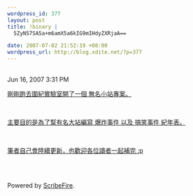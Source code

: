 ```yaml
--- 
wordpress_id: 377
layout: post
title: !binary |
  5ZyN57SA5a+m6amX5a6kIG9mIHdyZXRjaA==

date: 2007-07-02 21:52:19 +08:00
wordpress_url: http://blog.xdite.net/?p=377
---
```

<div class="entry-body"><div id=""><br />Jun 16, 2007 3:31 PM<br /><ins class="item-body"><div><p>剛剛跑去圍紀實驗室開了一個 <a target="_blank" href="http://zh.scratchpad.wikia.com/wiki/%E7%84%A1%E5%90%8D%E5%B0%8F%E7%AB%99:Home">無名小站專案</a>。</p><br /><p>主要目的是為了幫有名大站編寫 爆炸事件 以及 搞笑事件 紀年表。</p><br /><p>筆者自己會陸續更新，也歡迎各位讀者一起補完 :p</p></div></ins></div></div><br /><br /><p class="poweredbyperformancing">Powered by <a href="http://scribefire.com/">ScribeFire</a>.</p>
